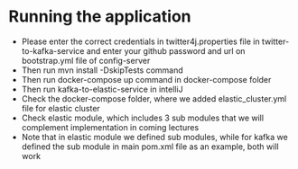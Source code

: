 # Running the application
- Please enter the correct credentials in twitter4j.properties file in twitter-to-kafka-service 
and enter your github password and url on bootstrap.yml file of config-server
- Then run mvn install -DskipTests command
- Then run docker-compose up command in docker-compose folder
- Then run kafka-to-elastic-service in intelliJ
- Check the docker-compose folder, where we added elastic_cluster.yml file for elastic cluster
- Check elastic module, which includes 3 sub modules that we will complement implementation in coming lectures
- Note that in elastic module we defined sub modules, while for kafka we defined the sub module in main pom.xml file
as an example, both will work